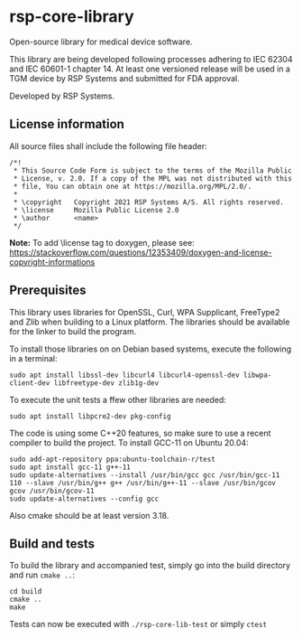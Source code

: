 # rsp-core-library

Open-source library for medical device software.

This library are being developed following processes adhering to IEC 62304 and IEC 60601-1 chapter 14.
At least one versioned release will be used in a TGM device by RSP Systems and submitted for FDA approval.

Developed by RSP Systems.

## License information

All source files shall include the following file header:

```
/*!
 * This Source Code Form is subject to the terms of the Mozilla Public
 * License, v. 2.0. If a copy of the MPL was not distributed with this
 * file, You can obtain one at https://mozilla.org/MPL/2.0/.
 *
 * \copyright   Copyright 2021 RSP Systems A/S. All rights reserved.
 * \license     Mozilla Public License 2.0
 * \author      <name>
 */
```
**Note:** To add \license tag to doxygen, please see: https://stackoverflow.com/questions/12353409/doxygen-and-license-copyright-informations

## Prerequisites

This library uses libraries for OpenSSL, Curl, WPA Supplicant, FreeType2 and Zlib when building to a Linux platform.
The libraries should be available for the linker to build the program.

To install those libraries on on Debian based systems, execute the following in a terminal:

```
sudo apt install libssl-dev libcurl4 libcurl4-openssl-dev libwpa-client-dev libfreetype-dev zlib1g-dev
```

To execute the unit tests a ffew other libraries are needed:
```
sudo apt install libpcre2-dev pkg-config
``` 

The code is using some C++20 features, so make sure to use a recent compiler to build the project.
To install GCC-11 on Ubuntu 20.04:

```
sudo add-apt-repository ppa:ubuntu-toolchain-r/test
sudo apt install gcc-11 g++-11
sudo update-alternatives --install /usr/bin/gcc gcc /usr/bin/gcc-11 110 --slave /usr/bin/g++ g++ /usr/bin/g++-11 --slave /usr/bin/gcov gcov /usr/bin/gcov-11
sudo update-alternatives --config gcc
```

Also cmake should be at least version 3.18.


## Build and tests

To build the library and accompanied test, simply go into the build directory and run `cmake ..`:

```
cd build
cmake ..
make
```
Tests can now be executed with `./rsp-core-lib-test` or simply `ctest`



